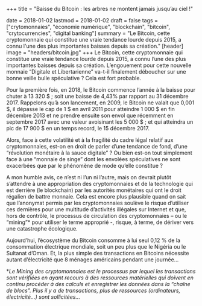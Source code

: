 +++
title = "Baisse du Bitcoin : les arbres ne montent jamais jusqu’au ciel !"

date = 2018-01-02
lastmod = 2018-01-02
draft = false
tags = ["crytomonnaies", "économie numérique", "blockchain", "bitcoin", "crytocurrencies", "digital banking"]
summary = "Le Bitcoin, cette cryptomonnaie qui constitue une vraie tendance lourde depuis 2015, a connu l&#039;une des plus importantes baisses depuis sa création."
[header]
image = "headers/bitcoin.jpg"
+++
Le Bitcoin, cette cryptomonnaie qui constitue une vraie tendance lourde depuis 2015, a connu l’une des plus importantes baisses depuis sa création. L’engouement pour cette nouvelle monnaie “Digitale et Libertarienne” va-t-il finalement déboucher sur une bonne veille bulle spéculative ? Cela est fort probable.

Pour la première fois, en 2018, le Bitcoin commence l’année à la baisse pour chuter à 13 320 $ ; soit une baisse de 4,43% par rapport au 31 décembre 2017. Rappelons qu’à son lancement, en 2009, le Bitcoin ne valait que 0,001 $, il dépasse le cap de 1 $ en avril 2011 pour atteindre 1 000 $ en fin décembre 2013 et ne prendre ensuite son envol que récemment en septembre 2017 avec une valeur avoisinant les 5 000 $ ; et qui atteindra un pic de 17 900 $ en un temps record, le 15 décembre 2017.

Alors, face à cette volatilité et à la fragilité du cadre légal relatif aux cryptomonnaies, est-on en droit de parler d’une tendance de fond, d’une “révolution monétaire à la sauce digitale” ? Ou bien est-on tout simplement face à une “monnaie de singe” dont les envolées spéculatives ne sont exacerbées que par le phénomène de mode qu’elle constitue ?

A mon humble avis, ce n’est ni l’un ni l’autre, mais on devrait plutôt s’attendre à une appropriation des cryptomonnaies et de la technologie qui est derrière (le blockchain) par les autorités monétaires qui ont le droit régalien de battre monnaie. Cela est encore plus plausible quand on sait que l’anonymat permis par les cryptomonnaies soulève le risque d’utiliser ces dernières pour une multitude d’activités illégales sur Internet et que, hors de contrôle, le processus de circulation des cryptomonnaies – ou le “mining”* pour utiliser le terme approprié -, risque, à terme, de dériver vers une catastrophe écologique.

Aujourd’hui, l’écosystème du Bitcoin consomme à lui seul 0,12 % de la consommation électrique mondiale, soit un peu plus que le Nigéria ou le Sultanat d’Oman. Et, la plus simple des transactions en Bitcoins nécessite autant d’électricité que 8 ménages américains pendant une journée…

**Le Mining des cryptomonnaies est le processus par lequel les transactions sont vérifiées en ayant recours à des ressources matérielles qui doivent en continu procéder à des calculs et enregistrer les données dans la “chaîne de blocs”. Plus il y a de transactions, plus de ressources (ordinateurs, électricité…) sont sollicitées…*
